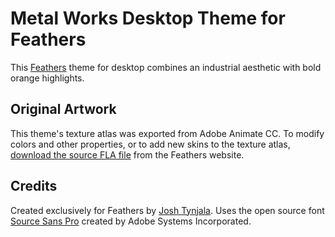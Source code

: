 # Metal Works Desktop Theme for Feathers

This [Feathers](http://feathersui.com/) theme for desktop combines an industrial aesthetic with bold orange highlights.

## Original Artwork

This theme's texture atlas was exported from Adobe Animate CC. To modify colors and other properties, or to add new skins to the texture atlas, [download the source FLA file](http://feathersui.com/help/theme-sources.html) from the Feathers website.

## Credits

Created exclusively for Feathers by [Josh Tynjala](https://joshblog.net/). Uses the open source font [Source Sans Pro](https://github.com/adobe/Source-Sans-Pro) created by Adobe Systems Incorporated.